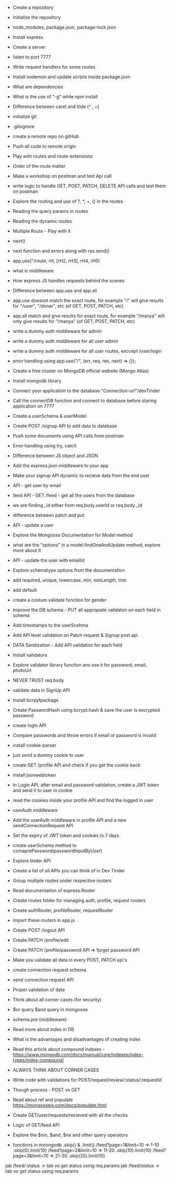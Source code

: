 - Create a repository
- Initialize the repository
- node_modules, package.json, package-lock.json
- Install express
- Create a server
- listen to port 7777
- Write request handlers for some routes
- Install nodemon and update scripts inside package.json
- What are dependencies
- What is the use of "-g" while npm install
- Difference between caret and tilde (^ , ~)

- initialize git
- .gitognore
- create a remote repo on gitHub
- Push all code to remote origin
- Play with routes and route-extensions
- Order of the route matter
- Make a workshop on postman and test Api call
- write logic to handle GET, POST, PATCH, DELETE API calls and test them on postman
- Explore the routing and use of ?, *, +, () in the routes
- Reading the query params in routes
- Reading the dynamic routes

- Multiple Route  - Play with it
- next()
- next function and errors along with res.send()
- app.use("/route, rH, [rH2, rH3], rH4, rH5)
- what is middleware
- How express JS handles requests behind the scenes
- Difference between app.use and app.all
- app.use doesnot match the exact route, for example "/" will give results for "/user", "/donar", etc (of GET, POST, PATCH, etc)
- app.all match and give results for exact route, for example "/manya" will only give results for "/manya" (of GET, POST, PATCH, etc)
- write a dummy auth middleware for admin
- write a dummy auth middleware for all user admin
- write a dummy auth middleware for all user routes, exccept /user/login
- error handling using app.use("/", (err, req, res, next) => {});

- Create a free cluster on MongoDB official website (Mongo Atlas)
- Install mongodb library
- Connect your application to the database "Connection-url"/devTinder
- Call the connectDB function and connect to database before staring application on 7777
- Create a userSchema & userModel
- Create POST /signup API to add data to database
- Push some documents using API calls from postman
- Error handling using try, catch

- Difference between JS object and JSON 
- Add the express.json middleware to your app
- Make your signup API dynamic to recieve data from the end user
- API - get user by email
- feed API - GET /feed - get all the users from the database
- we are finding _id either from req.body.userId or req.body._id
- difference between patch and put
- API - update a user
- Explore the Mongoose Documentation for Model method
- what are the "options" in a model.findOneAndUpdate method, explore more about it
- API - update the user with emailId

- Explore schematype options from the documentation
- add required, unique, lowercase, min, minLength, trim
- add default 
- create a costum validate function for gender
- Improve the DB schema - PUT all appropiate validaton on each field in schema
- Add timestamps to the userScehma
- Add API level validation on Patch request & Signup post api
- DATA Sanitization - Add API validation for each field
- Install validators
- Explore validator library function ans use it for password, email, photoUrl
- NEVER TRUST req.body

- validate data in SignUp API
- Install bcrpytpackage
- Create PasswordHash using bcrypt.hash & save the user is excrypted password
- create login API
- Compare passwords and throw errors if email or password is invalid

- install cookie-parser
- just send a dummy cookie to user
- create GET /profile API and check if you get the cookie back
- install jsonwebtoken
- In Login API, after email and password validation, create a JWT token and send it to user in cookie
- read the cookies inside your profile API and find the logged in user
- userAuth middleware
- Add the userAuth middleware in profile API and a new sendConnectionRequest API
- Set the expiry of JWT token and cookies to 7 days
- create userSchema method to comaprePassword(passwordInputByUser)

- Explore tinder API
- Create a list of all APIs you can think of in Dev Tinder
- Group multiple routes under respective routers
- Read documentation of express.Router
- Create routes folder for managing auth, profile, request routers
- Create authRouter, profileRouter, requestRouter
- Import these routers in app.js
- Create POST /logout API
- Create PATCH /profile/edit
- Create PATCH /profile/password API => fprget password API
- Make you validate all data in every POST, PATCH api's

- create connection request schema 
- send connection request API
- Proper validation of data
- Think about all corner cases (for security)
- $or query $and query in mongoose
- schema.pre (middleware)
- Read more about index in DB
- What is the advantages and disadvantages of creating index
- Read this article about compound indexes - https://www.mongodb.com/docs/manual/core/indexes/index-types/index-compound/
- ALWAYS THINK ABOUT CORNER CASES

- Write code with validations for POST/request/review/:status/:requestId
- Though process - POST vs GET
- Read about ref and populate https://mongoosejs.com/docs/populate.html
- Create GET/user/requests/recieved with all the checks

- Logic of GET/feed API
- Explore the $nin, $and, $ne and other query operators

- functions in moongodb
.skip() & .limit()
/feed?page=1&limit=10 => 1-10 .skip(0).limit(10)
/feed?page=2&limit=10 => 11-20 .skip(10).limit(10)
/feed?page=3&limit=10 => 21-30 .skip(20).limit(10)

jab /feed/:status -> tab vo get status using req.params
jab /feed/status -> tab vo get status using req.params


